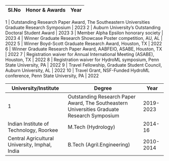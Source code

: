 Sl.No | Honor & Awards| Year
--- | --- | --- 

1 | Outstanding Research Paper Award, The Southeastern Universities Graduate Research Symposium | 2023
2 | Auburn University’s Outstanding Doctoral Student Award |	2023
3 | Member Alpha Epsilon honorary society	| 2023
4 | Winner Graduate Research Showcase Poster competition, AU, AL | 2022
5 | Winner Boyd-Scott Graduate Research Award, Houston, TX 	 | 2022
6 | Winner Graduate Research Paper Award, AABFEIO, ASABE, Houston, TX | 2022
7 | Registration waiver for Annual International Meeting (ASABE), Houston, TX | 2022
8 | Registration waiver for HydroML symposium, Penn State University, PA | 2022
9 | Travel Fellowship, Graduate Student Council, Auburn University, AL | 2022 
10 | Travel Grant, NSF-Funded HydroML conference, Penn State University, PA  |   2022



University/Institute | Degree| Year
--- | --- | --- 
1 | Outstanding Research Paper Award, The Southeastern Universities Graduate Research Symposium| 2019-2023
Indian Institute of Technology, Roorkee | M.Tech (Hydrology) | 2014-16 
Central Agricultural University, Imphal, India | B.Tech (Agril.Engineering) | 2010-2014 
